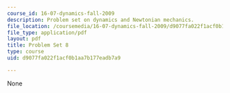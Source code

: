 ```yaml
---
course_id: 16-07-dynamics-fall-2009
description: Problem set on dynamics and Newtonian mechanics.
file_location: /coursemedia/16-07-dynamics-fall-2009/d9077fa022f1acf0b1aa7b177eadb7a9_MIT16_07F09_hw08.pdf
file_type: application/pdf
layout: pdf
title: Problem Set 8
type: course
uid: d9077fa022f1acf0b1aa7b177eadb7a9

---
```

None